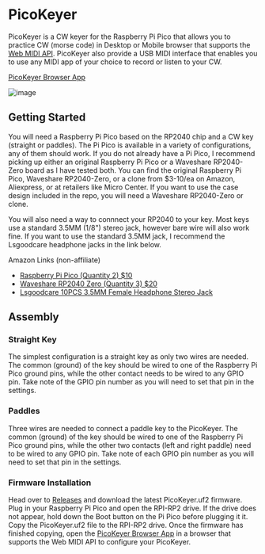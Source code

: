 # PicoKeyer
PicoKeyer is a CW keyer for the Raspberry Pi Pico that allows you to practice CW (morse code) in Desktop or Mobile browser that supports the [Web MIDI API](https://developer.mozilla.org/en-US/docs/Web/API/MIDIAccess#browser_compatibility). PicoKeyer also provide a USB MIDI interface that enables you to use any MIDI app of your choice to record or listen to your CW.

[PicoKeyer Browser App](https://bontebok.github.io/PicoKeyer/)

![image](https://github.com/user-attachments/assets/5bd73a71-4009-45b7-8543-9921a7099cf8)

## Getting Started
You will need a Raspberry Pi Pico based on the RP2040 chip and a CW key (straight or paddles). The Pi Pico is available in a variety of configurations, any of them should work. If you do not already have a Pi Pico, I recommend picking up either an original Raspberry Pi Pico or a Waveshare RP2040-Zero board as I have tested both. You can find the original Raspberry Pi Pico, Waveshare RP2040-Zero, or a clone from $3-10/ea on Amazon, Aliexpress, or at retailers like Micro Center. If you want to use the case design included in the repo, you will need a Waveshare RP2040-Zero or clone.

You will also need a way to connnect your RP2040 to your key. Most keys use a standard 3.5MM (1/8") stereo jack, however bare wire will also work fine. If you want to use the standard 3.5MM jack, I recommend the Lsgoodcare headphone jacks in the link below.

Amazon Links (non-affiliate)
* [Raspberry Pi Pico (Quantity 2) $10](https://www.amazon.com/Raspberry-Development-Dual-core-Processor-Integrated/dp/B0CPMBRVDX/)
* [Waveshare RP2040 Zero (Quantity 3) $20](https://www.amazon.com/RP2040-Zero-High-Performance-Microcontroller-Castellated-Boards-3pcs/dp/B0B2ZFGSMD/)
* [Lsgoodcare 10PCS 3.5MM Female Headphone Stereo Jack](https://www.amazon.com/dp/B01CVGD4UI)

## Assembly

### Straight Key
The simplest configuration is a straight key as only two wires are needed. The common (ground) of the key should be wired to one of the Raspberry Pi Pico ground pins, while the other contact needs to be wired to any GPIO pin. Take note of the GPIO pin number as you will need to set that pin in the settings.

### Paddles
Three wires are needed to connect a paddle key to the PicoKeyer. The common (ground) of the key should be wired to one of the Raspberry Pi Pico ground pins, while the other two contacts (left and right paddle) need to be wired to any GPIO pin. Take note of each GPIO pin number as you will need to set that pin in the settings.

### Firmware Installation
Head over to [Releases](https://github.com/bontebok/PicoKeyer/releases) and download the latest PicoKeyer.uf2 firmware. Plug in your Raspberry Pi Pico and open the RPI-RP2 drive. If the drive does not appear, hold down the Boot button on the Pi Pico before plugging it it. Copy the PicoKeyer.uf2 file to the RPI-RP2 drive. Once the firmware has finished copying, open the [PicoKeyer Browser App](https://bontebok.github.io/PicoKeyer/) in a browser that supports the Web MIDI API to configure your PicoKeyer.
